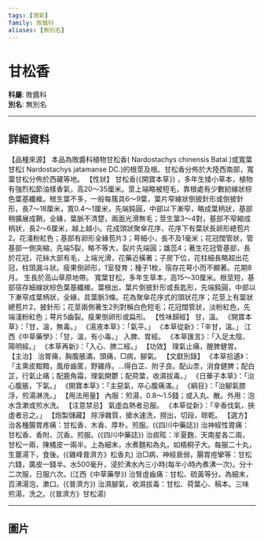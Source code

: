 ```yaml
---
tags: [理氣]
family: 敗醬科
aliases: [無別名]
---
```


# 甘松香

**科屬**: 敗醬科  
**別名**: 無別名  

---

## 詳細資料
【品種來源】
本品為敗醬科植物甘松香(
Nardostachys chinensis
Batal.)或寬葉甘松(
Nardostachys jatamanse
DC.)的根莖及根。甘松香分佈於大陸西南部，寬葉甘松分佈於西藏等地。
【性狀】
甘松香(《開寶本草》) ，多年生矮小草本，植物有強烈松節油樣香氣，高20～35厘米。莖上端略被短毛，靠根處有少數紉線狀棕色葉基纖維。根生葉不多，一般每簇具6～9葉，葉片窄線狀倒披針形或倒披針形，長7～18厘米，寬0.4～1厘米，先端鈍圓，中部以下漸窄，略成葉柄狀，基部稍擴展成鞘，全緣，葉脈不清楚，兩面光滑無毛；莖生葉3～4對，基部不窄縮成柄狀，長2～6厘米，越上越小。花成頭狀聚傘花序，花序下有葉狀長卵形總苞片2。花淺粉紅色；基部有卵形全緣苞片3；萼細小，長不及1毫米；花冠闊管狀，管基部一側突縮，先端5裂，略不等大，裂片先端圓；雄蕊4；著生花冠管基部，長於花冠，花絲大部有毛，上端光滑，花藥近橫著；子房下位，花柱細長略超出花冠，柱頭漏斗狀。瘦果倒卵形，1室發育；種子1枚，宿存花萼小而不顯著。花期8月。 生長於高山草原地帶。
寬葉甘松，多年生草本，高15～30厘米。根莖短，基部宿存細線狀棕色葉基纖維。葉根出，葉片倒披針形或長匙形，先端鈍圓，中部以下漸窄成葉柄狀，全緣，具葉脈3條。花為聚傘花序式的頭狀花序；花莖上有葉狀總苞片2，披針形；花莖兩側著生2列對稱白色短毛；花冠闊管狀，淡粉紅色，先端淺粉紅色；萼片5齒裂。瘦果倒卵形或扁形。
【性味歸經】
甘，溫。
《開寶本草》：「甘，溫，無毒。」
《湯液本草》：「氣平。」
《本草從新》：「辛甘，溫。」
江西《中草藥學》：「甘，溫，有小毒。」
入脾、胃經。
《本草匯言》：「入足太陰、陽明經。」
《本草再新》：「入心、脾二經。」
【功效】
理氣止痛，醒脾健胃。
【主治】
治胃痛，胸腹脹滿，頭痛，□病，腳氣。
【文獻別錄】
《本草拾遺》：「主熏皮黚黯，風疳齒匿，野雞痔。…得白芷、附子良。配山柰，消食健脾；配白芷，行氣止痛；配鹿角霜，理氣開鬱；配荷葉，收濕拔毒。」
《日華子本草》：「治心腹脹，下氣。」
《開寶本草》：「主惡氣，卒心腹痛滿。」
《綱目》：「治腳氣膝浮，煎湯淋洗。」
【用法用量】
內服：煎湯，0.8～1.5錢；或入丸、散。外用：泡水含漱或煎水洗。
【注意禁忌】
氣虛血熱者忌服。
《本草從新》：「辛香伐氣，挾虛者忌之。」
【炮製儲藏】
除淨雜質，搶水速洗，撈出，切段，晾乾。
【選方】
治各種腸胃疼痛：甘松香、木香、厚朴。煎服。(《四川中藥誌》)
治神經性胃痛：甘松香、香附、沉香。煎服。(《四川中藥誌》)
治痰眩：半夏麴、天南星各二兩，甘松一兩，陳橘皮一兩半。上為細末，水煮麵和為丸，如梧桐子大。每服二十丸，生薑湯下，食後。(《雞峰普濟方》松香丸)
治□病，神經衰弱，腸胃痙攣等：甘松六錢，廣皮一錢半。水500毫升，浸於沸水內三小時(每半小時內煮沸一次)。分十二次服，日服六次。(江西《中草藥學》)
治腎虛齒痛：甘松、硫黃等分。為細末，百沸湯泡，漱口。(《普濟方》)
治濕腳氣，收濕拔毒：甘松、荷葉心、稿本。三味煎湯，洗之。(《普濟方》甘松湯)

---

## 圖片
